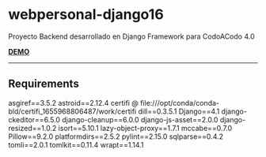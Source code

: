 # webpersonal-django16

Proyecto Backend desarrollado en Django Framework para CodoACodo 4.0

**[DEMO](https://nnamregg.pythonanywhere.com/)**

----------

## Requirements

asgiref==3.5.2
astroid==2.12.4
certifi @ file:///opt/conda/conda-bld/certifi_1655968806487/work/certifi
dill==0.3.5.1
Django==4.1
django-ckeditor==6.5.0
django-cleanup==6.0.0
django-js-asset==2.0.0
django-resized==1.0.2
isort==5.10.1
lazy-object-proxy==1.7.1
mccabe==0.7.0
Pillow==9.2.0
platformdirs==2.5.2
pylint==2.15.0
sqlparse==0.4.2
tomli==2.0.1
tomlkit==0.11.4
wrapt==1.14.1
